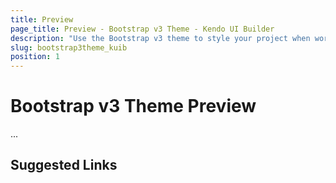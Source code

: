 ```yaml
---
title: Preview
page_title: Preview - Bootstrap v3 Theme - Kendo UI Builder
description: "Use the Bootstrap v3 theme to style your project when working the Kendo UI Builder tool for creating and managing Angular and AngularJS-based web applications."
slug: bootstrap3theme_kuib
position: 1
---
```


# Bootstrap v3 Theme Preview

...

## Suggested Links
